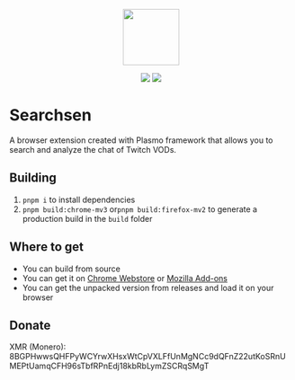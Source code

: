 <div align="center">

<img src="https://raw.githubusercontent.com/burakdrk/searchsen/refs/heads/main/assets/icon.png" height="100px"></img>

![](https://img.shields.io/badge/React-61DAFB?style=flat-square&logo=react&logoColor=black)
![](https://img.shields.io/badge/Typescript-3178C6?style=flat-square&logo=typescript&logoColor=white)

</div>

# Searchsen

A browser extension created with Plasmo framework that allows you to search and analyze the chat of Twitch VODs.

## Building

1. `pnpm i` to install dependencies
2. `pnpm build:chrome-mv3` or`pnpm build:firefox-mv2` to generate a production build in the `build` folder

## Where to get

- You can build from source
- You can get it on [Chrome Webstore](https://chrome.google.com/webstore/detail/searchsen/jncopnckeaddkmiajjmpoglomkhcdfkn) or [Mozilla Add-ons](https://addons.mozilla.org/firefox/addon/searchsen/)
- You can get the unpacked version from releases and load it on your browser

## Donate

XMR (Monero): 8BGPHwwsQHFPyWCYrwXHsxWtCpVXLFfUnMgNCc9dQFnZ22utKoSRnUMEPtUamqCFH96sTbfRPnEdj18kbRbLymZSCRqSMgT
